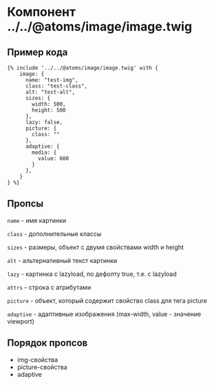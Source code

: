 # Компонент ../../@atoms/image/image.twig

## Пример кода

```twig
{% include '../../@atoms/image/image.twig' with {
    image: {
      name: "test-img",
      class: "test-class",
      alt: "test-alt",
      sizes: {
        width: 500,
        height: 500
      },
      lazy: false,
      picture: {
        class: ""
      },
      adaptive: {
        media: {
          value: 600
        }
      },
    }
} %}
```

## Пропсы

`name` - имя картинки

`class` - дополнительные классы

`sizes` - размеры, объект с двумя свойствами width и height

`alt` - альтернативный текст картинки

`lazy` - картинка с lazyload, по дефолту true, т.е. с lazyload

`attrs` - строка с атрибутами

`picture` - объект, который содержит свойство class для тега picture

`adaptive` - адаптивные изображения (max-width, value - значение viewport)

## Порядок пропсов

- img-свойства
- picture-свойства
- adaptive
